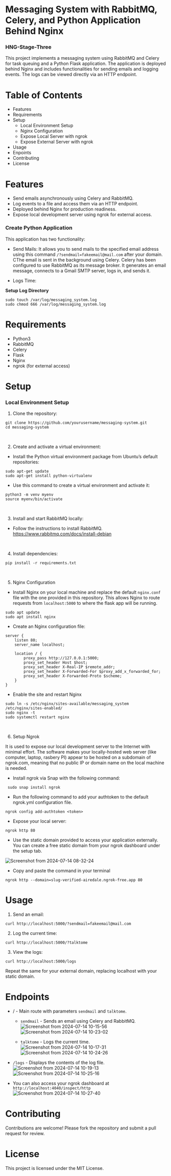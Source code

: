 # Messaging System with RabbitMQ, Celery, and Python Application Behind Nginx
<h3>HNG-Stage-Three</h3>
This project implements a messaging system using RabbitMQ and Celery for task queuing and a Python Flask application. The application is deployed behind Nginx and includes functionalities for sending emails and logging events. The logs can be viewed directly via an HTTP endpoint.

# Table of Contents
- Features
- Requirements
- Setup
    - Local Environment Setup
    - Nginx Configuration
    - Expose Local Server with ngrok
    - Expose External Server with ngrok
- Usage
- Enpoints
- Contributing
- License

# Features
- Send emails asynchronously using Celery and RabbitMQ.
- Log events to a file and access them via an HTTP endpoint.
- Deployed behind Nginx for production readiness.
- Expose local development server using ngrok for external access.

<h3>Create Python Application</h3>
This application has two functionality: <br>

- Send Mails: It allows you to send mails to the specified email address using this command `/?sendmail=fakeemail@mail.com` after your domain. CThe email is sent in the background using Celery. Celery has been configured to use RabbitMQ as its message broker. It generates an email message, connects to a Gmail SMTP server, logs in, and sends it. <br>

- Logs Time:
  
**Setup Log Directory**
```
sudo touch /var/log/messaging_system.log
sudo chmod 666 /var/log/messaging_system.log
```


# Requirements
- Python3
- RabbitMQ
- Celery
- Flask
- Nginx
- ngrok (for external access)


# Setup
<h3>Local Environment Setup</h3>

1. Clone the repository:
```
git clone https://github.com/yourusername/messaging-system.git
cd messaging-system
```
<br>

2. Create and activate a virtual environment:
- Install the Python virtual environment package from Ubuntu’s default repositories:
```
sudo apt-get update
sudo apt-get install python-virtualenv
```
- Use this command to create a virtual environment and activate it:
```
python3 -m venv myenv
source myenv/bin/activate
```
<br>

3. Install and start RabbitMQ locally:

  - Follow the instructions to install RabbitMQ. <https://www.rabbitmq.com/docs/install-debian> <br>
<br>


4. Install dependencies:
```
pip install -r requirements.txt
``` 
<br>

5. Nginx Configuration <br>
- Install Nginx on your local machine and replace the default `nginx.conf` file with the one provided in this repository. This allows Nginx to route requests from `localhost:5000` to where the flask app will be running.
```
sudo apt update
sudo apt install nginx
```
- Create an Nginx configuration file:
```
server {
    listen 80;
    server_name localhost;

    location / {
        proxy_pass http://127.0.0.1:5000;
        proxy_set_header Host $host;
        proxy_set_header X-Real-IP $remote_addr;
        proxy_set_header X-Forwarded-For $proxy_add_x_forwarded_for;
        proxy_set_header X-Forwarded-Proto $scheme;
    }
}
```
- Enable the site and restart Nginx
```
sudo ln -s /etc/nginx/sites-available/messaging_system /etc/nginx/sites-enabled/
sudo nginx -t
sudo systemctl restart nginx
```
<br>

6. Setup Ngrok

It is used to expose our local development server to the Internet with minimal effort. The software makes your locally-hosted web server (like computer, laptop, rasbery PI) appear to be hosted on a subdomain of ngrok.com, meaning that no public IP or domain name on the local machine is needed.
- Install ngrok via Snap with the following command:
```
 sudo snap install ngrok
```
- Run the following command to add your authtoken to the default ngrok.yml configuration file.
```
ngrok config add-authtoken <token>
```
- Expose your local server:
```
ngrok http 80
```

- Use the static domain provided to access your application externally. You can create a free static domain from your ngrok dashboard under the setup tab.

![Screenshot from 2024-07-14 08-32-24](https://github.com/user-attachments/assets/52612cdd-3959-413e-ab9e-3735405c06b6)

- Copy and paste the command in your terminal
```
ngrok http --domain=slug-verified-airedale.ngrok-free.app 80
```

# Usage
1. Send an email:
```
curl http://localhost:5000/?sendmail=fakeemail@mail.com
```

2. Log the current time:
```
curl http://localhost:5000/?talktome
```

3. View the logs:
```
curl http://localhost:5000/logs
```
Repeat the same for your external domain, replacing localhost with your static domain.

# Endpoints
- / - Main route with parameters `sendmail` and `talktome`.

  - `sendmail` - Sends an email using Celery and RabbitMQ.
    <br>
  ![Screenshot from 2024-07-14 10-15-56](https://github.com/user-attachments/assets/d5010c38-c924-42fc-9187-ddc63950d580)
    <br>
  ![Screenshot from 2024-07-14 10-23-02](https://github.com/user-attachments/assets/9b297323-9f56-49d8-863f-994cfd8ce97b)


  - `talktome` - Logs the current time.
    <br>
  ![Screenshot from 2024-07-14 10-17-31](https://github.com/user-attachments/assets/5a634aa8-41db-4f7d-9b9c-e5068666f1ff)
    <br>
  ![Screenshot from 2024-07-14 10-24-26](https://github.com/user-attachments/assets/f4945bf5-4abc-44d6-8d95-cee883a9c04e)


- `/logs` - Displays the contents of the log file.
  <br>
![Screenshot from 2024-07-14 10-19-13](https://github.com/user-attachments/assets/8139f264-de66-401e-b7cc-10f443c3f608)
  <br>
![Screenshot from 2024-07-14 10-25-16](https://github.com/user-attachments/assets/2c1f0786-3170-4d6c-9728-3a6b0ef05e75)

- You can also access your ngrok dashboard at `http://localhost:4040/inspect/http`
  <br>
![Screenshot from 2024-07-14 10-27-40](https://github.com/user-attachments/assets/d8ee1b15-d24f-47b5-a465-023d20007c4c)


# Contributing
Contributions are welcome! Please fork the repository and submit a pull request for review.


# License

This project is licensed under the MIT License.
